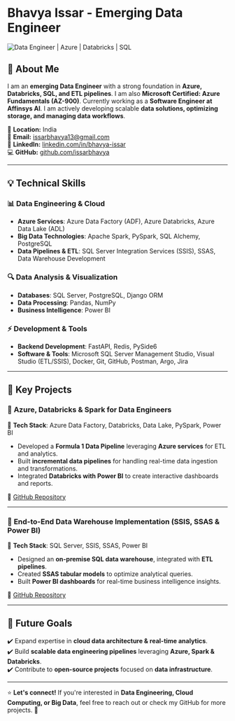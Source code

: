 # Bhavya Issar - Emerging Data Engineer

![Data Engineer | Azure | Databricks | SQL](https://img.shields.io/badge/Data%20Engineer-Azure%20%7C%20Databricks%20%7C%20SQL-blue)

## 🚀 About Me
I am an **emerging Data Engineer** with a strong foundation in **Azure, Databricks, SQL, and ETL pipelines**. I am also **Microsoft Certified: Azure Fundamentals (AZ-900)**. Currently working as a **Software Engineer at Affinsys AI**. I am actively developing scalable **data solutions, optimizing storage, and managing data workflows**.

📍 **Location:** India  
📧 **Email:** [issarbhavya13@gmail.com](mailto:issarbhavya13@gmail.com)  
🔗 **LinkedIn:** [linkedin.com/in/bhavya-issar](https://www.linkedin.com/in/bhavya-issar-ab2116239/)  
💻 **GitHub:** [github.com/issarbhavya](https://github.com/issarbhavya)  

---

## 💡 Technical Skills

### 📊 Data Engineering & Cloud
- **Azure Services**: Azure Data Factory (ADF), Azure Databricks, Azure Data Lake (ADL)
- **Big Data Technologies**: Apache Spark, PySpark, SQL Alchemy, PostgreSQL
- **Data Pipelines & ETL**: SQL Server Integration Services (SSIS), SSAS, Data Warehouse Development

### 🔍 Data Analysis & Visualization
- **Databases**: SQL Server, PostgreSQL, Django ORM
- **Data Processing**: Pandas, NumPy
- **Business Intelligence**: Power BI

### ⚡ Development & Tools
- **Backend Development**: FastAPI, Redis, PySide6
- **Software & Tools**: Microsoft SQL Server Management Studio, Visual Studio (ETL/SSIS), Docker, Git, GitHub, Postman, Argo, Jira

---

## 📌 Key Projects

### 🔹 **Azure, Databricks & Spark for Data Engineers**
📌 **Tech Stack**: Azure Data Factory, Databricks, Data Lake, PySpark, Power BI
- Developed a **Formula 1 Data Pipeline** leveraging **Azure services** for ETL and analytics.
- Built **incremental data pipelines** for handling real-time data ingestion and transformations.
- Integrated **Databricks with Power BI** to create interactive dashboards and reports.

🔗 [GitHub Repository](https://github.com/issarbhavya/Formula1-Azure-Databricks)

---

### 🔹 **End-to-End Data Warehouse Implementation (SSIS, SSAS & Power BI)**
📌 **Tech Stack**: SQL Server, SSIS, SSAS, Power BI
- Designed an **on-premise SQL data warehouse**, integrated with **ETL pipelines**.
- Created **SSAS tabular models** to optimize analytical queries.
- Built **Power BI dashboards** for real-time business intelligence insights.

🔗 [GitHub Repository](https://github.com/issarbhavya/SSIS_SSAS_PowerBI_Project)

---

## 🎯 Future Goals
✔️ Expand expertise in **cloud data architecture & real-time analytics**.  
✔️ Build **scalable data engineering pipelines** leveraging **Azure, Spark & Databricks**.  
✔️ Contribute to **open-source projects** focused on **data infrastructure**.  

---

⭐ **Let's connect!** If you're interested in **Data Engineering, Cloud Computing, or Big Data**, feel free to reach out or check my GitHub for more projects. 🚀
